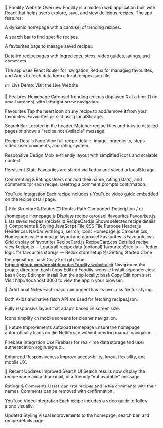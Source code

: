 🍲 Foodify Website
Overview
Foodify is a modern web application built with React that helps users explore, save, and view delicious recipes. The app features:

A dynamic homepage with a carousel of trending recipes.

A search bar to find specific recipes.

A favourites page to manage saved recipes.

Detailed recipe pages with ingredients, steps, video guides, ratings, and comments.

The app uses React Router for navigation, Redux for managing favourites, and Axios to fetch data from a local recipes.json file.

👉 Live Demo: Visit the Live Website

🚀 Features
Homepage Carousel
Trending recipes displayed 3 at a time (1 on small screens), with left/right arrow navigation.

Favourites
Tap the heart icon on any recipe to add/remove it from your favourites. Favourites persist using localStorage.

Search Bar
Located in the header. Matches recipe titles and links to detailed pages or shows a "recipe not available" message.

Recipe Details Page
View full recipe details: image, ingredients, steps, video, user comments, and rating system.

Responsive Design
Mobile-friendly layout with simplified icons and scalable content.

Persistent State
Favourites are stored via Redux and saved to localStorage.

Commenting & Ratings
Users can add their name, rating (stars), and comments for each recipe. Deleting a comment prompts confirmation.

YouTube Integration
Each recipe includes a YouTube video guide embedded on the recipe detail page.

📁 File Structure & Routes
🗂️ Routes
Path	Component	Description
/ or /homepage	Homepage.js	Displays recipe carousel
/favourites	Favourites.js	Lists saved recipes
/recipe/:id	RecipeCard.js	Shows selected recipe details
🧩 Components & Styling
JavaScript File	CSS File	Purpose
Header.js	Header.css	Navbar with logo, search, icons
Homepage.js	Carousel.css, Homepage.css	Homepage layout and carousel
Favourites.js	Favourite.css	Grid display of favourites
RecipeCard.js	RecipeCard.css	Detailed recipe view
Recipe.js	—	Loads all recipe data (optional)
favouritesSlice.js	—	Redux logic for favourites
store.js	—	Redux store setup
📦 Getting Started
Clone the repository:
bash
Copy
Edit
git clone https://github.com/arnolddecoder/Foodify-website.git
Navigate to the project directory:
bash
Copy
Edit
cd Foodify-website
Install dependencies:
bash
Copy
Edit
npm install
Run the app locally:
bash
Copy
Edit
npm start
Visit http://localhost:3000 to view the app in your browser.

📌 Additional Notes
Each major component has its own .css file for styling.

Both Axios and native fetch API are used for fetching recipes.json.

Fully responsive layout that adapts based on screen size.

Icons simplify on mobile screens for cleaner navigation.

🔮 Future Improvements
Autoload Homepage
Ensure the homepage automatically loads on the Netlify site without needing manual navigation.

Firebase Integration
Use Firebase for real-time data storage and user authentication (login/signup).

Enhanced Responsiveness
Improve accessibility, layout flexibility, and mobile UX.

📢 Recent Updates
Improved Search UI
Search results now display the recipe name and a thumbnail, or a friendly “not available” message.

Ratings & Comments
Users can rate recipes and leave comments with their names. Comments can be removed with confirmation.

YouTube Video Integration
Each recipe includes a video guide to follow along visually.

Updated Styling
Visual improvements to the homepage, search bar, and recipe details page.

